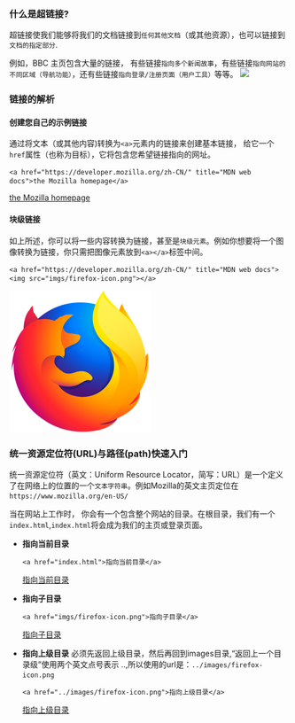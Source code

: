 ### 什么是超链接?
超链接使我们能够将我们的文档链接到`任何其他文档`（或其他资源），也可以链接到`文档的指定部分`.

例如，BBC 主页包含大量的链接， 有些链接`指向多个新闻故事`，有些链接`指向网站的不同区域（导航功能）`，还有些链接`指向登录/注册页面（用户工具）`等等。
![](http://pt2sht59w.bkt.clouddn.com/blog_imgs/bbc_homepage.png)

### 链接的解析
#### 创建您自己的示例链接
通过将文本（或其他内容)转换为`<a>`元素内的链接来创建基本链接， 给它一个`href`属性（也称为目标），它将包含您希望链接指向的网址。
```
<a href="https://developer.mozilla.org/zh-CN/" title="MDN web docs">the Mozilla homepage</a>
```
<a href="https://developer.mozilla.org/zh-CN/" title="MDN web docs">the Mozilla homepage</a>

#### 块级链接
如上所述，你可以将一些内容转换为链接，甚至是`块级元素`。例如你想要将一个图像转换为链接，你只需把图像元素放到`<a></a>`标签中间。
```
<a href="https://developer.mozilla.org/zh-CN/" title="MDN web docs"><img src="imgs/firefox-icon.png"></a>
```
<a href="https://developer.mozilla.org/zh-CN/" title="MDN web docs"><img src="imgs/firefox-icon.png"></a>

### 统一资源定位符(URL)与路径(path)快速入门
统一资源定位符（英文：Uniform Resource Locator，简写：URL）是一个定义了在网络上的位置的一个`文本字符串`。例如Mozilla的英文主页定位在`https://www.mozilla.org/en-US/`

当在网站上工作时， 你会有一个包含整个网站的目录。在根目录，我们有一个`index.html`,`index.html`将会成为我们的主页或登录页面。

- **指向当前目录**
    ```
    <a href="index.html">指向当前目录</a>
    ```
    <a href="index.html">指向当前目录</a>

- **指向子目录**
    ```
    <a href="imgs/firefox-icon.png">指向子目录</a>
    ```
    <a href="imgs/firefox-icon.png">指向子目录</a>

- **指向上级目录**
必须先返回上级目录，然后再回到images目录,“返回上一个目录级”使用两个英文点号表示 ..,所以使用的url是：`../images/firefox-icon.png`
    ```
    <a href="../images/firefox-icon.png">指向上级目录</a>
    ```
    <a href="../images/firefox-icon.png">指向上级目录</a>











